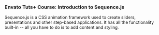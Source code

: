 ### Envato Tuts+ Course: Introduction to Sequence.js

Sequence.js is a CSS animation framework used to create sliders, presentations and other step-based applications. It has all the functionality built-in -- all you have to do is to add content and styling.